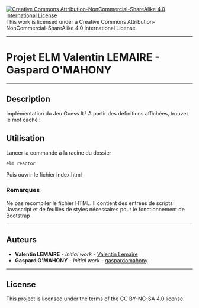 [![Creative Commons Attribution-NonCommercial-ShareAlike 4.0 International License](https://i.creativecommons.org/l/by-nc-sa/4.0/88x31.png)]("http://creativecommons.org/licenses/by-nc-sa/4.0/" "Creative Commons Attribution-NonCommercial-ShareAlike 4.0 International License")  
This work is licensed under a Creative Commons Attribution-NonCommercial-ShareAlike 4.0 International License.

---

# Projet ELM Valentin LEMAIRE - Gaspard O'MAHONY

---

## Description

Implémentation du Jeu Guess It ! A partir des définitions affichées, trouvez le mot caché !

## Utilisation

Lancer la commande à la racine du dossier
```bash
elm reactor
```
Puis ouvrir le fichier index.html

### Remarques
Ne pas recompiler le fichier HTML. Il contient des entrées de scripts Javascript et de feuilles de styles nécessaires pour le fonctionnement de Bootstrap

---
## Auteurs

* **Valentin LEMAIRE** - *Initial work* - [Valentin Lemaire](https://github.com/28Pollux28)
* **Gaspard O'MAHONY** - *Initial work* - [gaspardomahony](https://github.com/gaspardomahony)

---

## License

This project is licensed under the terms of the CC BY-NC-SA 4.0 license.


